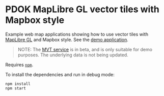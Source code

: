 # PDOK MapLibre GL vector tiles with Mapbox style

Example web map applications showing how to use vector tiles with [MapLibre GL](https://maplibre.org/) and Mapbox style. See the [demo application](https://arbakker.github.io/pdok-js-map-examples/maplibregl-mvt-epsg3857/index.html).

> NOTE: The [MVT service](https://geodata.nationaalgeoregister.nl/beta/topotiles/{z}/{x}/{y}.pbf) is in beta, and is only suitable for demo purposes. The underlying data is not being updated.

Requires [`npm`](https://www.npmjs.com/).

To install the dependencies and run in debug mode:

```
npm install
npm start
```
